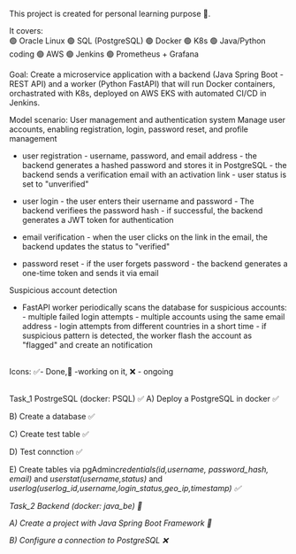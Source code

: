 This project is created for personal learning purpose 📖. 

It covers:
<br>🟢 Oracle Linux
🟢 SQL (PostgreSQL)
🟢 Docker
🟢 K8s
🟢 Java/Python coding
🟢 AWS
🟢 Jenkins
🟢 Prometheus + Grafana


Goal: Create a microservice application with a backend (Java Spring Boot - REST API) and a worker (Python FastAPI) 
that will run Docker containers, orchastrated with K8s, deployed on AWS EKS with automated CI/CD in Jenkins.

 Model scenario: User management and authentication system
 Manage user accounts, enabling registration, login, password reset, and profile management 
 - user registration - username, password, and email address 
                     - the backend generates a hashed password and stores it in PostgreSQL
                     - the backend sends a verification email with an activation link
                     - user status is set to "unverified"

 - user login - the user enters their username and password
              - The backend verifiees the password hash
              - if successful, the backend generates a JWT token for authentication

 - email verification - when the user clicks on the link in the email, the backend updates the status to "verified"

 - password reset - if the user forgets password
                  - the backend generates a one-time token and sends it via email
 
 Suspicious account detection 
 - FastAPI worker periodically scans the database for suspicious accounts:
        - multiple failed login attempts
        - multiple accounts using the same email address
        - login attempts from different countries in a short time
        - if suspicious pattern is detected, the worker flash the account as "flagged" and create an notification




</br>
Icons: ✅- Done,🧠 -working on it, ❌ - ongoing

<br>Task_1 PostrgeSQL (docker: PSQL) ✅
A) Deploy a PostgreSQL in docker ✅

B) Create a database ✅

C) Create test table ✅

D) Test connction ✅

E) Create tables via pgAdmin<i>credentials(id,username, password_hash, email)</i> and <i> userstat(username,status) </i> and <i> userlog(userlog_id,username,login_status,geo_ip,timestamp) ✅

Task_2 Backend (docker: java_be) 🧠

A) Create a project with Java Spring Boot Framework 🧠

B) Configure a connection to PostgreSQL ❌

</br>



